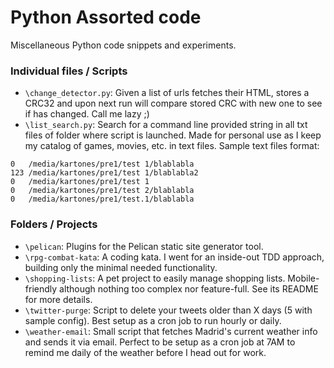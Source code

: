 Python Assorted code
====================

Miscellaneous Python code snippets and experiments.

### Individual files / Scripts
* `\change_detector.py`: Given a list of urls fetches their HTML, stores a CRC32 and upon next run will compare stored CRC with new one to see if has changed. Call me lazy ;)
* `\list_search.py`: Search for a command line provided string in all txt files of folder where script is launched. Made for personal use as I keep my catalog of games, movies, etc. in text files. Sample text files format:
```
0   /media/kartones/pre1/test 1/blablabla
123 /media/kartones/pre1/test 1/blablabla2
0   /media/kartones/pre1/test 1
0   /media/kartones/pre1/test 2/blablabla
0   /media/kartones/pre1/test.1/blablabla
```

### Folders / Projects
* `\pelican`: Plugins for the Pelican static site generator tool.
* `\rpg-combat-kata`: A coding kata. I went for an inside-out TDD approach, building only the minimal needed functionality.
* `\shopping-lists`: A pet project to easily manage shopping lists. Mobile-friendly although nothing too complex nor feature-full. See its README for more details.
* `\twitter-purge`: Script to delete your tweets older than X days (5 with sample config). Best setup as a cron job to run hourly or daily.
* `\weather-email`: Small script that fetches Madrid's current weather info and sends it via email. Perfect to be setup as a cron job at 7AM to remind me daily of the weather before I head out for work.
